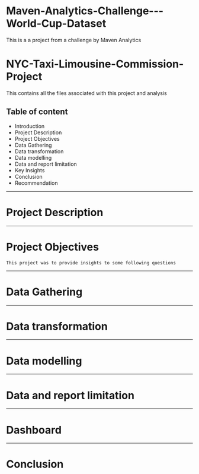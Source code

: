 # Maven-Analytics-Challenge---World-Cup-Dataset
This is a a project from a challenge by Maven Analytics

# NYC-Taxi-Limousine-Commission-Project
This contains all the files associated with this project and analysis

## Table of content
* Introduction
* Project Description
* Project Objectives
* Data Gathering
* Data transformation
* Data modelling
* Data and report limitation
* Key Insights
* Conclusion
* Recommendation


-----------

# Project Description


--------
# Project Objectives

    This project was to provide insights to some following questions
    

-------
# Data Gathering



-------
# Data transformation



--------
# Data modelling



---------
# Data and report limitation


-----------
# Dashboard 



-------------
# Conclusion

